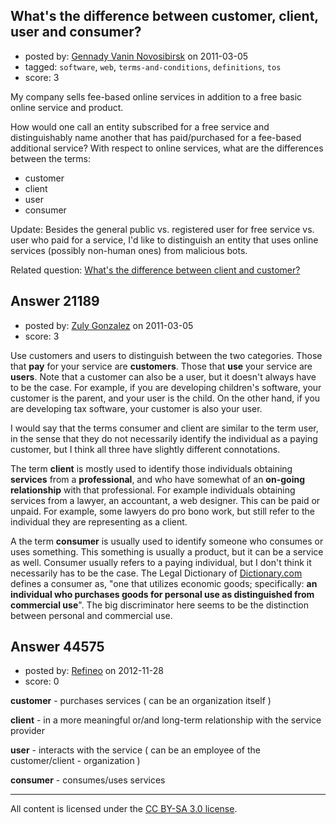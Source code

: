 ## What's the difference between customer, client, user and consumer?

- posted by: [Gennady Vanin Novosibirsk](https://stackexchange.com/users/-1/7476-gennady-vanin-novosibirsk) on 2011-03-05
- tagged: `software`, `web`, `terms-and-conditions`, `definitions`, `tos`
- score: 3

My company sells fee-based online services in addition to a free basic online service and product.  

How would one call an entity subscribed for a free service and distinguishably name another that has paid/purchased for a fee-based additional service? With respect to online services, what are the differences between the terms:  

  - customer  
  - client  
  - user
  - consumer 

Update: Besides the general public vs. registered user for free service vs. user who paid for a service, I'd like to distinguish an entity that uses online services (possibly non-human ones) from malicious bots.  

Related question: [What's the difference between client and customer?][1]


  [1]: http://english.stackexchange.com/questions/15187/whats-the-difference-between-client-and-customer


## Answer 21189

- posted by: [Zuly Gonzalez](https://stackexchange.com/users/-1/2692-zuly-gonzalez) on 2011-03-05
- score: 3

<p>Use customers and users to distinguish between the two categories. Those that <strong>pay</strong> for your service are <strong>customers</strong>. Those that <strong>use</strong> your service are <strong>users</strong>. Note that a customer can also be a user, but it doesn't always have to be the case. For example, if you are developing children's software, your customer is the parent, and your user is the child. On the other hand, if you are developing tax software, your customer is also your user. </p>

<p>I would say that the terms consumer and client are similar to the term user, in the sense that they do not necessarily identify the individual as a paying customer, but I think all three have slightly different connotations. </p>

<p>The term <strong>client</strong> is mostly used to identify those individuals obtaining <strong>services</strong> from a <strong>professional</strong>, and who have somewhat of an <strong>on-going relationship</strong> with that professional. For example individuals obtaining services from a lawyer, an accountant, a web designer. This can be paid or unpaid. For example, some lawyers do pro bono work, but still refer to the individual they are representing as a client.</p>

<p>A the term <strong>consumer</strong> is usually used to identify someone who consumes or uses something. This something is usually a product, but it can be a service as well. Consumer usually refers to a paying individual, but I don't think it necessarily has to be the case. The Legal Dictionary of <a href="http://dictionary.reference.com/browse/consumer" rel="nofollow">Dictionary.com</a> defines a consumer as, "one that utilizes economic goods; specifically: <strong>an individual who purchases goods for personal use as distinguished from commercial use</strong>". The big discriminator here seems to be the distinction between personal and commercial use.</p>



## Answer 44575

- posted by: [Refineo](https://stackexchange.com/users/-1/13347-refineo) on 2012-11-28
- score: 0

**customer** - purchases services ( can be an organization itself )

**client** - in a more meaningful or/and long-term relationship with the service provider

**user** - interacts with the service ( can be an employee of the customer/client - organization )

**consumer** - consumes/uses services




---

All content is licensed under the [CC BY-SA 3.0 license](https://creativecommons.org/licenses/by-sa/3.0/).
